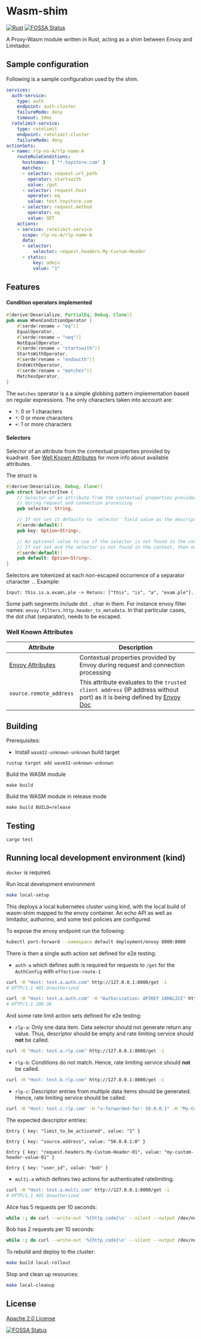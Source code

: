 # Wasm-shim

[![Rust](https://github.com/Kuadrant/wasm-shim/actions/workflows/rust.yaml/badge.svg)](https://github.com/Kuadrant/wasm-shim/actions/workflows/rust.yaml)
[![FOSSA Status](https://app.fossa.com/api/projects/custom%2B162%2Fgit%2Bgithub.com%2FKuadrant%2Fwasm-shim.svg?type=shield&issueType=license)](https://app.fossa.com/projects/custom%2B162%2Fgit%2Bgithub.com%2FKuadrant%2Fwasm-shim?ref=badge_shield&issueType=license)

A Proxy-Wasm module written in Rust, acting as a shim between Envoy and Limitador.

## Sample configuration

Following is a sample configuration used by the shim.

```yaml
services:
  auth-service:
    type: auth
    endpoint: auth-cluster
    failureMode: deny
    timeout: 10ms
  ratelimit-service:
    type: ratelimit
    endpoint: ratelimit-cluster
    failureMode: deny
actionSets:
  - name: rlp-ns-A/rlp-name-A
    routeRuleConditions:
      hostnames: [ "*.toystore.com" ]
      matches:
      - selector: request.url_path
        operator: startswith
        value: /get
      - selector: request.host
        operator: eq
        value: test.toystore.com
      - selector: request.method
        operator: eq
        value: GET
    actions:
    - service: ratelimit-service
      scope: rlp-ns-A/rlp-name-A
      data:
      - selector:
          selector: request.headers.My-Custom-Header
      - static:
          key: admin
          value: "1"
```

## Features

#### Condition operators implemented

```Rust
#[derive(Deserialize, PartialEq, Debug, Clone)]
pub enum WhenConditionOperator {
    #[serde(rename = "eq")]
    EqualOperator,
    #[serde(rename = "neq")]
    NotEqualOperator,
    #[serde(rename = "startswith")]
    StartsWithOperator,
    #[serde(rename = "endswith")]
    EndsWithOperator,
    #[serde(rename = "matches")]
    MatchesOperator,
}
```

The `matches` operator is a a simple globbing pattern implementation based on regular expressions.
The only characters taken into account are:

* `?`: 0 or 1 characters
* `*`: 0 or more characters
* `+`: 1 or more characters

#### Selectors

Selector of an attribute from the contextual properties provided by kuadrant.
See [Well Known Attributes](#Well-Known-Attributes) for more info about available attributes.

The struct is

```Rust
#[derive(Deserialize, Debug, Clone)]
pub struct SelectorItem {
    // Selector of an attribute from the contextual properties provided by kuadrant
    // during request and connection processing
    pub selector: String,

    // If not set it defaults to `selector` field value as the descriptor key.
    #[serde(default)]
    pub key: Option<String>,

    // An optional value to use if the selector is not found in the context.
    // If not set and the selector is not found in the context, then no data is generated.
    #[serde(default)]
    pub default: Option<String>,
}
```

Selectors are tokenized at each non-escaped occurrence of a separator character `.`.
Example:

```
Input: this.is.a.exam\.ple -> Retuns: ["this", "is", "a", "exam.ple"].
```

Some path segments include dot `.` char in them. For instance envoy filter
names: `envoy.filters.http.header_to_metadata`.
In that particular cases, the dot chat (separator), needs to be escaped.

### Well Known Attributes

| Attribute | Description |
| ---  | --- |
| [Envoy Attributes](https://www.envoyproxy.io/docs/envoy/latest/intro/arch_overview/advanced/attributes) |  Contextual properties provided by Envoy during request and connection processing |
| `source.remote_address` | This attribute evaluates to the `trusted client address` (IP address without port) as it is being defined by [Envoy Doc](https://www.envoyproxy.io/docs/envoy/latest/configuration/http/http_conn_man/headers#x-forwarded-for)  |

## Building

Prerequisites:

* Install `wasm32-unknown-unknown` build target

```
rustup target add wasm32-unknown-unknown
```

Build the WASM module

```
make build
```

Build the WASM module in release mode

```
make build BUILD=release
```

## Testing

```
cargo test
```

## Running local development environment (kind)

`docker` is required.

Run local development environment

```sh
make local-setup
```

This deploys a local kubernetes cluster using kind, with the local build of wasm-shim mapped to the envoy container. An
echo API as well as limitador, authorino, and some test policies are configured.

To expose the envoy endpoint run the following:

```sh
kubectl port-forward --namespace default deployment/envoy 8000:8000
```

There is then a single auth action set defined for e2e testing:

* `auth-a` which defines auth is required for requests to `/get` for the `AuthConfig` with `effective-route-1`

```sh
curl -H "Host: test.a.auth.com" http://127.0.0.1:8000/get -i
# HTTP/1.1 401 Unauthorized
```

```sh
curl -H "Host: test.a.auth.com" -H "Authorization: APIKEY IAMALICE" http://127.0.0.1:8000/get -i
# HTTP/1.1 200 OK
```

And some rate limit action sets defined for e2e testing:

* `rlp-a`: Only one data item. Data selector should not generate return any value. Thus, descriptor should be empty and
  rate limiting service should **not** be called.

```sh
curl -H "Host: test.a.rlp.com" http://127.0.0.1:8000/get -i
```

* `rlp-b`: Conditions do not match. Hence, rate limiting service should **not** be called.

```sh
curl -H "Host: test.b.rlp.com" http://127.0.0.1:8000/get -i
```

* `rlp-c`: Descriptor entries from multiple data items should be generated. Hence, rate limiting service should be called.

```sh
curl -H "Host: test.c.rlp.com" -H "x-forwarded-for: 50.0.0.1" -H "My-Custom-Header-01: my-custom-header-value-01" -H "x-dyn-user-id: bob" http://127.0.0.1:8000/get -i
```

The expected descriptor entries:

```
Entry { key: "limit_to_be_activated", value: "1" }
```

```
Entry { key: "source.address", value: "50.0.0.1:0" }
```

```
Entry { key: "request.headers.My-Custom-Header-01", value: "my-custom-header-value-01" }
```

```
Entry { key: "user_id", value: "bob" }
```

* `multi-a` which defines two actions for authenticated ratelimiting.

```sh
curl -H "Host: test.a.multi.com" http://127.0.0.1:8000/get -i
# HTTP/1.1 401 Unauthorized
```

Alice has 5 requests per 10 seconds:
```sh
while :; do curl --write-out '%{http_code}\n' --silent --output /dev/null -H "Authorization: APIKEY IAMALICE" -H "Host: test.a.multi.com" http://127.0.0.1:8000/get | grep -E --color "\b(429)\b|$"; sleep 1; done
```

Bob has 2 requests per 10 seconds:
```sh
while :; do curl --write-out '%{http_code}\n' --silent --output /dev/null -H "Authorization: APIKEY IAMBOB" -H "Host: test.a.multi.com" http://127.0.0.1:8000/get | grep -E --color "\b(429)\b|$"; sleep 1; done
```

To rebuild and deploy to the cluster:

```sh
make build local-rollout
```

Stop and clean up resources:

```sh
make local-cleanup
```

## License

[Apache 2.0 License](LICENSE)

[![FOSSA Status](https://app.fossa.com/api/projects/custom%2B162%2Fgit%2Bgithub.com%2FKuadrant%2Fwasm-shim.svg?type=large&issueType=license)](https://app.fossa.com/projects/custom%2B162%2Fgit%2Bgithub.com%2FKuadrant%2Fwasm-shim?ref=badge_large&issueType=license)
